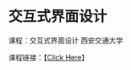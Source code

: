 # 交互式界面设计

课程：交互式界面设计 西安交通大学

课程链接：【[Click Here](https://www.icourse163.org/course/XIYOU-1003187007)】
